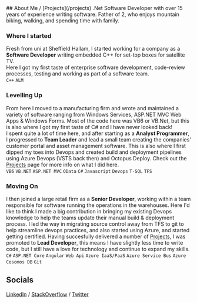 <link rel="stylesheet" href="https://cdnjs.cloudflare.com/ajax/libs/font-awesome/5.15.3/css/all.min.css"/>
## About Me / [Projects](/projects)  
.Net Software Developer with over 15 years of experience writing software.  
Father of 2, who enjoys mountain biking, walking, and spending time with family.

### <i class="fas fa-fw fa-baby"></i> Where I started
Fresh from uni at Sheffield Hallam, I started working for a company as a **Software Developer** writing embedded C++ for set-top boxes for satellite TV.  
Here I got my first taste of enterprise software development, code-review processes, testing and working as part of a software team.  
`C++` `ALM`

### <i class="fas fa-fw fa-user-tie"></i> Levelling Up
From here I moved to a manufacturing firm and wrote and maintained a variety of software ranging from Windows Services, ASP.NET MVC Web Apps & Windows Forms. Most of the code here was VB6 or VB.Net, but this is also where I got my first taste of C# and I have never looked back!  
I spent quite a lot of time here, and after starting as a **Analyst Programmer**, I progressed to **Team Leader** and lead a small team creating the companies' customer portal and asset management software.
This is also where I first dipped my toes into Devops and created build and deployment pipelines using Azure Devops (VSTS back then) and Octopus Deploy.
Check out the [Projects](/projects) page for more info on what I did here.  
`VB6` `VB.NET` `ASP.NET MVC` `OData` `C#` `Javascript` `Devops` `T-SQL` `TFS`

### <i class="fas fa-fw fa-medal"></i> Moving On
I then joined a large retail firm as a **Senior Developer**, working within a team responsible for software running the operations in the warehouses. Here I'd like to think I made a big contribution in bringing my existing Devops knowledge to help the teams update their manual build & deployment process. 
I led the way in migrating source control away from TFS to git to help streamline devops practices, and also started using Azure, and started getting certified.
Having succesfully delivered a number of [Projects](/projects), I was promoted to **Lead Developer**, this means I have slightly less time to write code, but I still have a love for technology and continue to expand my skills.  
`C#` `ASP.NET Core` `Angular` `Web Api` `Azure IaaS/PaaS` `Azure Service Bus` `Azure Cosomos DB` `Git`


## Socials

<i class="fab fa-fw fa-linkedin-in"></i> [LinkedIn](https://www.linkedin.com/in/philip-reed) / <i class="fab fa-fw fa-stack-overflow"></i> [StackOverflow](https://stackoverflow.com/users/2064829/philreed) / <i class="fab fa-fw fa-twitter"></i> [Twitter](https://twitter.com/philip_reed)
